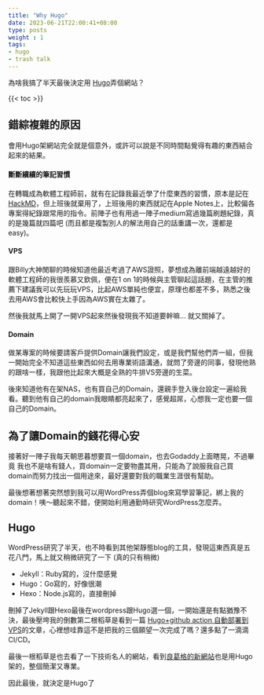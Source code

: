 ```yaml
---
title: "Why Hugo"
date: 2023-06-21T22:00:41+08:00
type: posts
weight : 1
tags:
- hugo
- trash talk
---
```


為啥我搞了半天最後決定用 [Hugo](https://gohugo.io/)弄個網站？

{{< toc >}}

## 錯綜複雜的原因

會用Hugo架網站完全就是個意外，或許可以說是不同時間點覺得有趣的東西結合起來的結果。

#### 斷斷續續的筆記習慣

在轉職成為軟體工程師前，就有在記錄我最近學了什麼東西的習慣，原本是記在[HackMD](https://hackmd.io/)，但上班後就棄用了，上班後用的東西就記在Apple Notes上，比較偏各專案得紀錄跟常用的指令。前陣子也有用過一陣子medium寫過幾篇刷題紀錄，真的是幾篇就四篇吧 (而且都是複製別人的解法用自己的話重講一次，還都是easy)。

#### VPS

跟Billy大神閒聊的時候知道他最近考過了AWS證照，夢想成為離前端越遠越好的軟體工程師的我很羨慕又欽佩，便在1 on 1的時候與主管聊起這話題，在主管的推薦下建議我可以先玩玩VPS，比起AWS單純也便宜，原理也都差不多，熟悉之後去用AWS會比較快上手因為AWS實在太雜了。

然後我就馬上開了一開VPS起來然後發現我不知道要幹嘛... 就又關掉了。

#### Domain

做某專案的時候要請客戶提供Domain讓我們設定，或是我們幫他們弄一組，但我一開始完全不知道這些東西如何去用專業術語溝通，就問了旁邊的同事，發現他熟的跟啥一樣，我跟他比起來大概是全熟的牛排VS旁邊的生菜。

後來知道他有在架NAS，也有買自己的Domain，還親手登入後台設定一遍給我看。聽到他有自己的domain我眼睛都亮起來了，感覺超屌，心想我一定也要一個自己的Domain。





## 為了讓Domain的錢花得心安

接著好一陣子我每天朝思暮想要買一個domain，也去Godaddy上面瞎晃，不過畢竟 我也不是啥有錢人，買domain一定要物盡其用，只能為了說服我自己買domain而努力找出一個用途來，最好還要對我的職業生涯很有幫助。



最後想著想著突然想到我可以用WordPress弄個blog來寫學習筆記，綁上我的domain！咦～聽起來不錯，便開始利用通勤時研究WordPress怎麼弄。



## Hugo

WordPress研究了半天，也不時看到其他架靜態blog的工具，發現這東西真是五花八門，馬上就又稍微研究了一下 (真的只有稍微)



- Jekyll：Ruby寫的，沒什麼感覺
- Hugo：Go寫的，好像很潮
- Hexo：Node.js寫的，直接刪掉



刪掉了Jekyll跟Hexo最後在wordpress跟Hugo選一個，一開始還是有點猶豫不決，最後壓垮我的倒數第二根稻草是看到一篇 [Hugo+github action 自動部署到 VPS](https://blog.lancitou.net/using-github-actions-to-deploy-hugo-blog-to-self-hosted-vps/)的文章，心裡想哇靠這不是把我的三個願望一次完成了嗎？還多點了一滴滴CI/CD。



最後一根稻草是也去看了一下技術名人的網站，看到[良葛格的新網站](https://openhome.cc/zh-tw/)也是用Hugo架的，整個簡潔又專業。



因此最後，就決定是Hugo了



